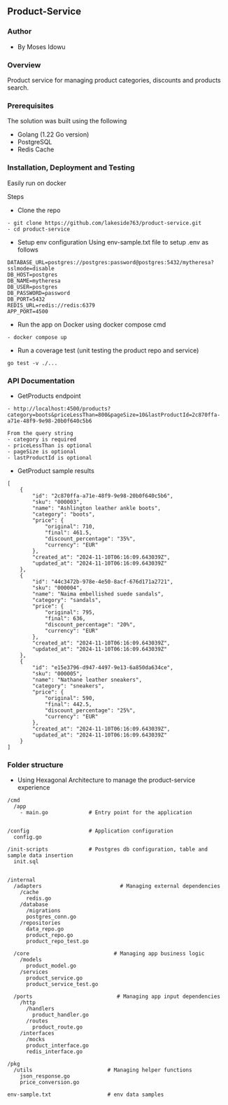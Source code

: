 ## Product-Service


### Author
- By Moses Idowu

### Overview
Product service for managing product categories, discounts and products search.

### Prerequisites
The solution was built using the following
- Golang (1.22 Go version)
- PostgreSQL
- Redis Cache

### Installation, Deployment and Testing
Easily run on docker

Steps
- Clone the repo
```
- git clone https://github.com/lakeside763/product-service.git
- cd product-service
```

- Setup env configuration
Using env-sample.txt file to setup .env as follows
```
DATABASE_URL=postgres://postgres:password@postgres:5432/mytheresa?sslmode=disable
DB_HOST=postgres
DB_NAME=mytheresa
DB_USER=postgres
DB_PASSWORD=password
DB_PORT=5432
REDIS_URL=redis://redis:6379
APP_PORT=4500
```

- Run the app on Docker using docker compose cmd
```
- docker compose up
```

- Run a coverage test (unit testing the product repo and service)
```
go test -v ./...  
```

### API Documentation
- GetProducts endpoint
```
- http://localhost:4500/products?category=boots&priceLessThan=800&pageSize=10&lastProductId=2c870ffa-a71e-48f9-9e98-20b0f640c5b6

From the query string
- category is required
- priceLessThan is optional
- pageSize is optional
- lastProductId is optional
```
- GetProduct sample results
```
[
    {
        "id": "2c870ffa-a71e-48f9-9e98-20b0f640c5b6",
        "sku": "000003",
        "name": "Ashlington leather ankle boots",
        "category": "boots",
        "price": {
            "original": 710,
            "final": 461.5,
            "discount_percentage": "35%",
            "currency": "EUR"
        },
        "created_at": "2024-11-10T06:16:09.643039Z",
        "updated_at": "2024-11-10T06:16:09.643039Z"
    },
    {
        "id": "44c3472b-978e-4e50-8acf-676d171a2721",
        "sku": "000004",
        "name": "Naima embellished suede sandals",
        "category": "sandals",
        "price": {
            "original": 795,
            "final": 636,
            "discount_percentage": "20%",
            "currency": "EUR"
        },
        "created_at": "2024-11-10T06:16:09.643039Z",
        "updated_at": "2024-11-10T06:16:09.643039Z"
    },
    {
        "id": "e15e3796-d947-4497-9e13-6a850da634ce",
        "sku": "000005",
        "name": "Nathane leather sneakers",
        "category": "sneakers",
        "price": {
            "original": 590,
            "final": 442.5,
            "discount_percentage": "25%",
            "currency": "EUR"
        },
        "created_at": "2024-11-10T06:16:09.643039Z",
        "updated_at": "2024-11-10T06:16:09.643039Z"
    }
]
```

### Folder structure
- Using Hexagonal Architecture to manage the product-service experience
```
/cmd
  /app
    - main.go             # Entry point for the application


/config                   # Application configuration
  config.go

/init-scripts             # Postgres db configuration, table and sample data insertion
  init.sql


/internal
  /adapters                         # Managing external dependencies
    /cache
      redis.go
    /database
      /migrations
      postgres_conn.go
    /repositories
      data_repo.go
      product_repo.go
      product_repo_test.go

  /core                           # Managing app business logic
    /models
      product_model.go
    /services
      product_service.go
      product_service_test.go

  /ports                           # Managing app input dependencies
    /http
      /handlers
        product_handler.go
      /routes
        product_route.go
    /interfaces
      /mocks
      product_interface.go
      redis_interface.go

/pkg
  /utils                        # Managing helper functions
    json_response.go
    price_conversion.go

env-sample.txt                  # env data samples
```


